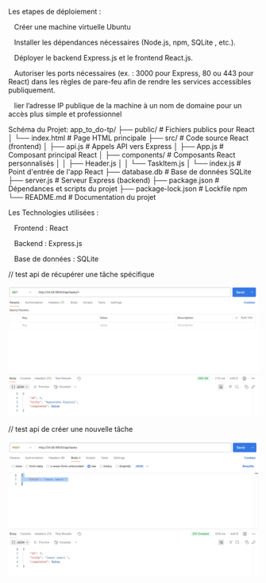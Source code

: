 Les etapes de déploiement :

 &nbsp;&nbsp; Créer une machine virtuelle Ubuntu 
  
 &nbsp;&nbsp; Installer les dépendances nécessaires (Node.js, npm, SQLite , etc.).
  
 &nbsp;&nbsp; Déployer le backend Express.js et le frontend React.js.
  
  &nbsp;&nbsp; Autoriser les ports nécessaires (ex. : 3000 pour Express, 80 ou 443 pour React) dans les règles de pare-feu afin de rendre les services accessibles publiquement.
  
 &nbsp;&nbsp; lier l’adresse IP publique de la machine à un nom de domaine pour un accès plus simple et professionnel

Schéma du Projet:
 app_to_do-tp/
├── public/                    # Fichiers publics pour React
│   └── index.html             # Page HTML principale
├── src/                       # Code source React (frontend)
│   ├── api.js                 # Appels API vers Express
│   ├── App.js                 # Composant principal React
│   ├── components/            # Composants React personnalisés
│   │   ├── Header.js
│   │   └── TaskItem.js
│   └── index.js               # Point d'entrée de l'app React
├── database.db                # Base de données SQLite
├── server.js                  # Serveur Express (backend)
├── package.json               # Dépendances et scripts du projet
├── package-lock.json          # Lockfile npm
└── README.md                  # Documentation du projet

  
Les Technologies utilisées :

  &nbsp;&nbsp; Frontend : React
  
  &nbsp;&nbsp; Backend : Express.js
  
 &nbsp;&nbsp; Base de données : SQLite

// test api de récupérer une tâche spécifique

![Description de l’image](./capture_api/c3.png)

// test api de créer une nouvelle tâche

![Description de l’image](./capture_api/c4.png)


